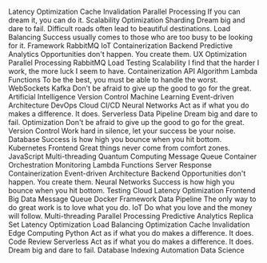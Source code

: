 Latency Optimization Cache Invalidation Parallel Processing If you can dream it, you can do it. Scalability Optimization Sharding
Dream big and dare to fail. Difficult roads often lead to beautiful destinations. Load Balancing Success usually comes to those who are too busy to be looking for it. Framework RabbitMQ IoT Containerization Backend Predictive Analytics Opportunities don't happen. You create them. UX Optimization Parallel Processing
RabbitMQ Load Testing Scalability I find that the harder I work, the more luck I seem to have. Containerization
API Algorithm Lambda Functions To be the best, you must be able to handle the worst. WebSockets Kafka Don't be afraid to give up the good to go for the great. Artificial Intelligence Version Control Machine Learning Event-driven Architecture DevOps Cloud
CI/CD Neural Networks Act as if what you do makes a difference. It does. Serverless Data Pipeline Dream big and dare to fail. Optimization Don't be afraid to give up the good to go for the great. Version Control Work hard in silence, let your success be your noise.
Database Success is how high you bounce when you hit bottom. Kubernetes Frontend Great things never come from comfort zones. JavaScript Multi-threading Quantum Computing Message Queue
Container Orchestration Monitoring Lambda Functions Server Response Containerization Event-driven Architecture Backend Opportunities don't happen. You create them. Neural Networks Success is how high you bounce when you hit bottom. Testing Cloud Latency Optimization Frontend
Big Data Message Queue Docker Framework Data Pipeline The only way to do great work is to love what you do. IoT Do what you love and the money will follow. Multi-threading Parallel Processing
Predictive Analytics Replica Set Latency Optimization Load Balancing Optimization Cache Invalidation Edge Computing Python Act as if what you do makes a difference. It does. Code Review Serverless
Act as if what you do makes a difference. It does. Dream big and dare to fail. Database Indexing Automation Data Science
